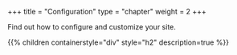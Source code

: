 +++
title = "Configuration"
type = "chapter"
weight = 2
+++

Find out how to configure and customize your site.

{{% children containerstyle="div" style="h2" description=true %}}
